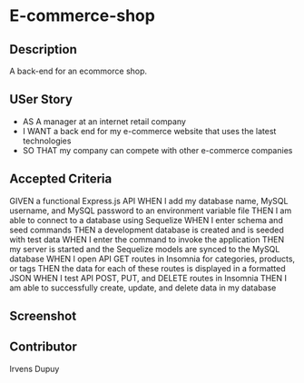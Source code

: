 # E-commerce-shop

## Description 
A back-end for an ecommorce shop. 

## USer Story 
- AS A manager at an internet retail company
- I WANT a back end for my e-commerce website that uses the latest technologies
- SO THAT my company can compete with other e-commerce companies

## Accepted Criteria 
GIVEN a functional Express.js API
WHEN I add my database name, MySQL username, and MySQL password to an environment variable file
THEN I am able to connect to a database using Sequelize
WHEN I enter schema and seed commands
THEN a development database is created and is seeded with test data
WHEN I enter the command to invoke the application
THEN my server is started and the Sequelize models are synced to the MySQL database
WHEN I open API GET routes in Insomnia for categories, products, or tags
THEN the data for each of these routes is displayed in a formatted JSON
WHEN I test API POST, PUT, and DELETE routes in Insomnia
THEN I am able to successfully create, update, and delete data in my database


## Screenshot



## Contributor 
Irvens Dupuy 





